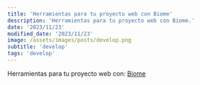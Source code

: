 ```yaml
---
title: 'Herramientas para tu proyecto web con Biome'
description: 'Herramientas para tu proyecto web con Biome.'
date: '2023/11/23'
modified_date: '2023/11/23'
image: /assets/images/posts/develop.png
subtitle: 'develop'
tags: 'develop'
---
```


Herramientas para tu proyecto web con: [Biome](https://biomejs.dev/)
